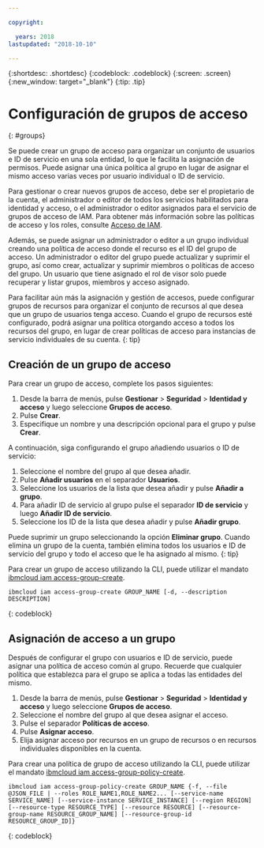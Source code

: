 ```yaml
---

copyright:

  years: 2018
lastupdated: "2018-10-10"

---
```


{:shortdesc: .shortdesc}
{:codeblock: .codeblock}
{:screen: .screen}
{:new_window: target="_blank"}
{:tip: .tip}


# Configuración de grupos de acceso
{: #groups}

Se puede crear un grupo de acceso para organizar un conjunto de usuarios e ID de servicio en una sola entidad, lo que le facilita la asignación de permisos. Puede asignar una única política al grupo en lugar de asignar el mismo acceso varias veces por usuario individual o ID de servicio.

Para gestionar o crear nuevos grupos de acceso, debe ser el propietario de la cuenta, el administrador o editor de todos los servicios habilitados para identidad y acceso, o el administrador o editor asignados para el servicio de grupos de acceso de IAM. Para obtener más información sobre las políticas de acceso y los roles, consulte [Acceso de IAM](/docs/iam/users_roles.html#userroles).

Además, se puede asignar un administrador o editor a un grupo individual creando una política de acceso donde el recurso es el ID del grupo de acceso. Un administrador o editor del grupo puede actualizar y suprimir el grupo, así como crear, actualizar y suprimir miembros o políticas de acceso del grupo. Un usuario que tiene asignado el rol de visor solo puede recuperar y listar grupos, miembros y acceso asignado.

Para facilitar aún más la asignación y gestión de accesos, puede configurar grupos de recursos para organizar el conjunto de recursos al que desea que un grupo de usuarios tenga acceso. Cuando el grupo de recursos esté configurado, podrá asignar una política otorgando acceso a todos los recursos del grupo, en lugar de crear políticas de acceso para instancias de servicio individuales de su cuenta. 
{: tip}

## Creación de un grupo de acceso

Para crear un grupo de acceso, complete los pasos siguientes:

1. Desde la barra de menús, pulse **Gestionar** &gt; **Seguridad** &gt; **Identidad y acceso** y luego seleccione **Grupos de acceso**.
2. Pulse **Crear**.
3. Especifique un nombre y una descripción opcional para el grupo y pulse **Crear**.

A continuación, siga configurando el grupo añadiendo usuarios o ID de servicio:

1. Seleccione el nombre del grupo al que desea añadir.
2. Pulse **Añadir usuarios** en el separador **Usuarios**. 
3. Seleccione los usuarios de la lista que desea añadir y pulse **Añadir a grupo**.
4. Para añadir ID de servicio al grupo pulse el separador **ID de servicio** y luego **Añadir ID de servicio**.
5. Seleccione los ID de la lista que desea añadir y pulse **Añadir grupo**.

Puede suprimir un grupo seleccionando la opción **Eliminar grupo**. Cuando elimina un grupo de la cuenta, también elimina todos los usuarios e ID de servicio del grupo y todo el acceso que le ha asignado al mismo.
{: tip}

Para crear un grupo de acceso utilizando la CLI, puede utilizar el mandato [ibmcloud iam access-group-create](/docs/cli/reference/ibmcloud/cli_api_policy.html#ibmcloud_iam_access_group_create).
```
ibmcloud iam access-group-create GROUP_NAME [-d, --description DESCRIPTION]
```
{: codeblock}


## Asignación de acceso a un grupo

Después de configurar el grupo con usuarios e ID de servicio, puede asignar una política de acceso común al grupo. Recuerde que cualquier política que establezca para el grupo se aplica a todas las entidades del mismo.

1. Desde la barra de menús, pulse **Gestionar** &gt; **Seguridad** &gt; **Identidad y acceso** y luego seleccione **Grupos de acceso**.
2. Seleccione el nombre del grupo al que desea asignar el acceso. 
3. Pulse el separador **Políticas de acceso**.
4. Pulse **Asignar acceso**. 
5. Elija asignar acceso por recursos en un grupo de recursos o en recursos individuales disponibles en la cuenta.

Para crear una política de grupo de acceso utilizando la CLI, puede utilizar el mandato [ibmcloud iam access-group-policy-create](/docs/cli/reference/ibmcloud/cli_api_policy.html#ibmcloud_iam_access_group_policy_create).
```
ibmcloud iam access-group-policy-create GROUP_NAME {-f, --file @JSON_FILE | --roles ROLE_NAME1,ROLE_NAME2... [--service-name SERVICE_NAME] [--service-instance SERVICE_INSTANCE] [--region REGION] [--resource-type RESOURCE_TYPE] [--resource RESOURCE] [--resource-group-name RESOURCE_GROUP_NAME] [--resource-group-id RESOURCE_GROUP_ID]}
```
{: codeblock}
